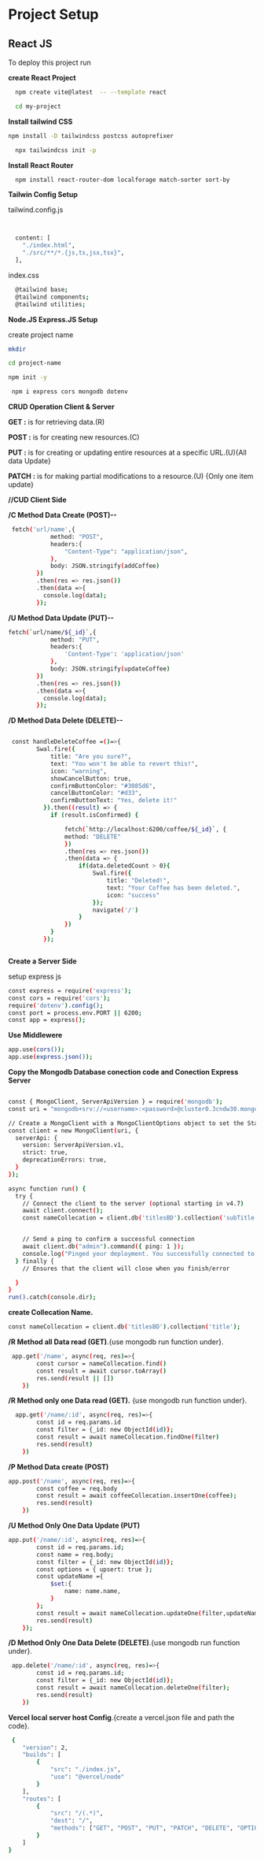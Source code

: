 
# Project Setup



## React JS

To deploy this project run

__create React Project__
```bash
  npm create vite@latest  -- --template react
```
```bash
  cd my-project
```
__Install tailwind CSS__
```bash
npm install -D tailwindcss postcss autoprefixer
```
```bash
  npx tailwindcss init -p
```
__Install React Router__
```bash
  npm install react-router-dom localforage match-sorter sort-by
```
__Tailwin Config Setup__

tailwind.config.js
```bash


  content: [
    "./index.html",
    "./src/**/*.{js,ts,jsx,tsx}",
  ],

```

index.css
```bash
  @tailwind base;
  @tailwind components;
  @tailwind utilities;

```

__Node.JS Express.JS Setup__

create project name
```bash
mkdir

```
```bash
cd project-name

```
```bash
npm init -y

```
```bash
 npm i express cors mongodb dotenv

```
__CRUD Operation Client & Server__

__GET :__ is for retrieving data.(R)

__POST :__ is for creating new resources.(C)

__PUT :__ is for creating or updating entire resources at a specific URL.(U){All data Update}

__PATCH :__ is for making partial modifications to a resource.(U) {Only one item update}

__//CUD Client Side__

__/C Method Data Create (POST)--__

```bash
 fetch('url/name',{
            method: "POST",
            headers:{
                "Content-Type": "application/json",
            },
            body: JSON.stringify(addCoffee)
        })
        .then(res => res.json())
        .then(data =>{
          console.log(data);
        });
```
__/U Method Data Update (PUT)--__
```bash
fetch(`url/name/${_id}`,{
            method: "PUT",
            headers:{
                'Content-Type': 'application/json'
            },
            body: JSON.stringify(updateCoffee)
        })
        .then(res => res.json())
        .then(data =>{
          console.log(data);
        });
```
__/D Method Data Delete (DELETE)--__

```bash

 const handleDeleteCoffee =()=>{
        Swal.fire({
            title: "Are you sure?",
            text: "You won't be able to revert this!",
            icon: "warning",
            showCancelButton: true,
            confirmButtonColor: "#3085d6",
            cancelButtonColor: "#d33",
            confirmButtonText: "Yes, delete it!"
          }).then((result) => {
            if (result.isConfirmed) {

                fetch(`http://localhost:6200/coffee/${_id}`, {
                method: "DELETE"
                })
                .then(res => res.json())
                .then(data => {
                    if(data.deletedCount > 0){
                        Swal.fire({
                            title: "Deleted!",
                            text: "Your Coffee has been deleted.",
                            icon: "success"
                        });
                        navigate('/')
                    }
                })
            }
          });

```
```bash

```





__Create a Server Side__

setup express js
```bash
const express = require('express');
const cors = require('cors');
require('dotenv').config();
const port = process.env.PORT || 6200;
const app = express();
```

__Use Middlewere__
```bash
app.use(cors());
app.use(express.json());
```

__Copy the Mongodb Database conection code  and Conection Express Server__

```bash

const { MongoClient, ServerApiVersion } = require('mongodb');
const uri = "mongodb+srv://<username>:<password>@cluster0.3cndw30.mongodb.net/?retryWrites=true&w=majority";

// Create a MongoClient with a MongoClientOptions object to set the Stable API version
const client = new MongoClient(uri, {
  serverApi: {
    version: ServerApiVersion.v1,
    strict: true,
    deprecationErrors: true,
  }
});

async function run() {
  try {
    // Connect the client to the server	(optional starting in v4.7)
    await client.connect();
    const nameCollecation = client.db('titlesBD').collection('subTitle');


    // Send a ping to confirm a successful connection
    await client.db("admin").command({ ping: 1 });
    console.log("Pinged your deployment. You successfully connected to MongoDB!");
  } finally {
    // Ensures that the client will close when you finish/error

  }
}
run().catch(console.dir);


```

__create Collecation Name.__

```bash
const nameCollecation = client.db('titlesBD').collection('title');
```

__/R Method all Data read (GET)__.{use mongodb run function under}.

```bash
 app.get('/name', async(req, res)=>{
        const cursor = nameCollecation.find()
        const result = await cursor.toArray()
        res.send(result || [])
    })
```


__/R Method only one Data read (GET).__ {use mongodb run function under}.
```bash
  app.get('/name/:id', async(req, res)=>{
        const id = req.params.id
        const filter = {_id: new ObjectId(id)};
        const result = await nameCollecation.findOne(filter)
        res.send(result)
    })

```


__/P Method Data create (POST)__
```bash
app.post('/name', async(req, res)=>{
        const coffee = req.body
        const result = await coffeeCollecation.insertOne(coffee);
        res.send(result)
    })
```

__/U Method Only One Data Update (PUT)__

```bash
app.put('/name/:id', async(req, res)=>{
        const id = req.params.id;
        const name = req.body;
        const filter = {_id: new ObjectId(id)};
        const options = { upsert: true };
        const updateName ={
            $set:{
                name: name.name,
            }
        };
        const result = await nameCollecation.updateOne(filter,updateName,options);
        res.send(result)
    });
```


__/D Method Only One Data Delete (DELETE)__.{use mongodb run function under}.
```bash
 app.delete('/name/:id', async(req, res)=>{
        const id = req.params.id;
        const filter = {_id: new ObjectId(id)};
        const result = await nameCollecation.deleteOne(filter);
        res.send(result)
    })

```




__Vercel local server host Config__.{create a vercel.json file and path the code}.
```bash
 {
    "version": 2,
    "builds": [
        {
            "src": "./index.js",
            "use": "@vercel/node"
        }
    ],
    "routes": [
        {
            "src": "/(.*)",
            "dest": "/",
            "methods": ["GET", "POST", "PUT", "PATCH", "DELETE", "OPTIONS"]
        }
    ]
}

```